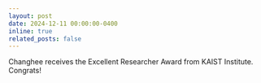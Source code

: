 ```yaml
---
layout: post
date: 2024-12-11 00:00:00-0400
inline: true
related_posts: false
---
```


Changhee receives the Excellent Researcher Award from KAIST Institute. Congrats!
